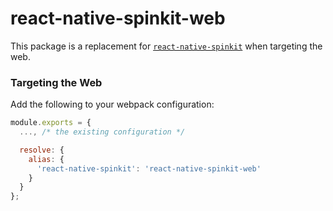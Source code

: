 
# react-native-spinkit-web

This package is a replacement for [`react-native-spinkit`](https://github.com/maxs15/react-native-spinkit) when targeting the web.
### Targeting the Web

Add the following to your webpack configuration:

``` javascript
module.exports = {
  ..., /* the existing configuration */

  resolve: {
    alias: {
      'react-native-spinkit': 'react-native-spinkit-web'
    }
  }
};
```
